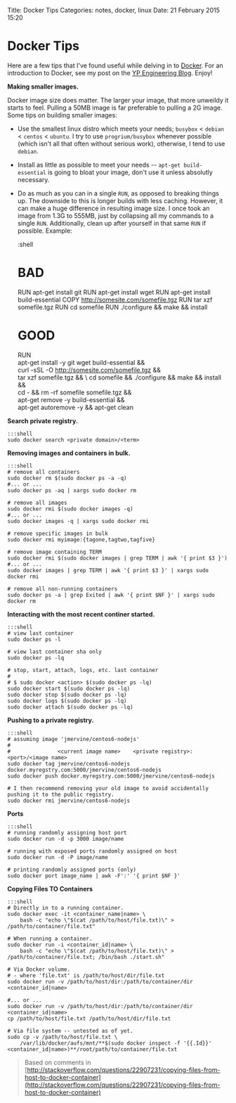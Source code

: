 Title: Docker Tips
Categories: notes, docker, linux
Date: 21 February 2015 15:20

# Docker Tips

Here are a few tips that I've found useful while delving in to [Docker](https://www.docker.com/). For an introduction to Docker, see my post on the [YP Engineering Blog](http://engineering.yp.com/post/intro-to-docker). Enjoy!


**Making smaller images.**

Docker image size does matter. The larger your image, that more unweildy it starts to feel. Pulling a 50MB image is far preferable to pulling a 2G image. Some tips on building smaller images:

* Use the smallest linux distro which meets your needs; `busybox` < `debian` < `centos` < `ubuntu`. I try to use `progrium/busybox` whenever possible (which isn't all that often without serious work), otherwise, I tend to use `debian`.
* Install as little as possible to meet your needs -- `apt-get build-essential` is going to bloat your image, don't use it unless absolutly necessary.
* Do as much as you can in a single `RUN`, as opposed to breaking things up. The downside to this is longer builds with less caching. However, it can make a huge difference in resulting image size. I once took an image from 1.3G to 555MB, just by collapsing all my commands to a single `RUN`. Additionally, clean up after yourself in that same `RUN` if possible. Example:

    :shell
    # BAD
    RUN apt-get install git
    RUN apt-get install wget
    RUN apt-get install build-essential
    COPY http://somesite.com/somefile.tgz
    RUN tar xzf somefile.tgz
    RUN cd somefile
    RUN ./configure && make && install

    # GOOD
    RUN \
        apt-get install -y git wget build-essential && \
        curl -sSL -O http://somesite.com/somefile.tgz && \
        tar xzf somefile.tgz && \ 
        cd somefile && ./configure && make && install && \
        cd - && rm -rf somefile somefile.tgz && \
        apt-get remove -y build-essential && \
        apt-get autoremove -y && apt-get clean
      

**Search private registry.**

    :::shell
    sudo docker search <private domain>/<term>

**Removing images and containers in bulk.**

    :::shell
    # remove all containers
    sudo docker rm $(sudo docker ps -a -q)
    #... or ...
    sudo docker ps -aq | xargs sudo docker rm

    # remove all images
    sudo docker rmi $(sudo docker images -q)
    #... or ...
    sudo docker images -q | xargs sudo docker rmi
    
    # remove specific images in bulk
    sudo docker rmi myimage:{tagone,tagtwo,tagfive}

    # remove image containing TERM
    sudo docker rmi $(sudo docker images | grep TERM | awk '{ print $3 }')
    #... or ...
    sudo docker images | grep TERM | awk '{ print $3 }' | xargs sudo docker rmi
    
    # remove all non-running containers
    sudo docker ps -a | grep Exited | awk '{ print $NF }' | xargs sudo docker rm

**Interacting with the most recent continer started.**

    :::shell
    # view last container
    sudo docker ps -l 

    # view last container sha only
    sudo docker ps -lq

    # stop, start, attach, logs, etc. last container
    #
    # $ sudo docker <action> $(sudo docker ps -lq)
    sudo docker start $(sudo docker ps -lq)
    sudo docker stop $(sudo docker ps -lq)
    sudo docker logs $(sudo docker ps -lq)
    sudo docker attach $(sudo docker ps -lq)

**Pushing to a private registry.**

    :::shell
    # assuming image 'jmervine/centos6-nodejs'
    #
    #               <current image name>    <private registry>:<port>/<image name>
    sudo docker tag jmervine/centos6-nodejs docker.myregstry.com:5000/jmervine/centos6-nodejs
    sudo docker push docker.myregstry.com:5000/jmervine/centos6-nodejs

    # I then recommend removing your old image to avoid accidentally pushing it to the public registry.
    sudo docker rmi jmervine/centos6-nodejs

**Ports**

    :::shell
    # running randomly assigning host port
    sudo docker run -d -p 3000 image/name
    
    # running with exposed ports randomly assigned on host
    sudo docker run -d -P image/name
    
    # printing randomly assigned ports (only)
    sudo docker port image_name | awk -F':' '{ print $NF }'
    
**Copying Files TO Containers**

    :::shell
    # Directly in to a running container.
    sudo docker exec -it <container_name|name> \
        bash -c "echo \"$(cat /path/to/host/file.txt)\" > /path/to/container/file.txt"

    # When running a container.
    sudo docker run -i <container_id|name> \
        bash -c "echo \"$(cat /path/to/host/file.txt)\" > /path/to/container/file.txt; /bin/bash ./start.sh"
    
    # Via Docker volume.
    # - where 'file.txt' is /path/to/host/dir/file.txt
    sudo docker run -v /path/to/host/dir:/path/to/container/dir <container_id|name>
    
    #... or ...
    sudo docker run -v /path/to/host/dir:/path/to/container/dir <container_id|name>
    cp /path/to/host/file.txt /path/to/host/dir/file.txt
    
    # Via file system -- untested as of yet.
    sudo cp -v /path/to/host/file.txt \
        /var/lib/docker/aufs/mnt/**$(sudo docker inspect -f '{{.Id}}' <container_id|name>)**/root/path/to/container/file.txt

> Based on comments in [http://stackoverflow.com/questions/22907231/copying-files-from-host-to-docker-container](http://stackoverflow.com/questions/22907231/copying-files-from-host-to-docker-container)
